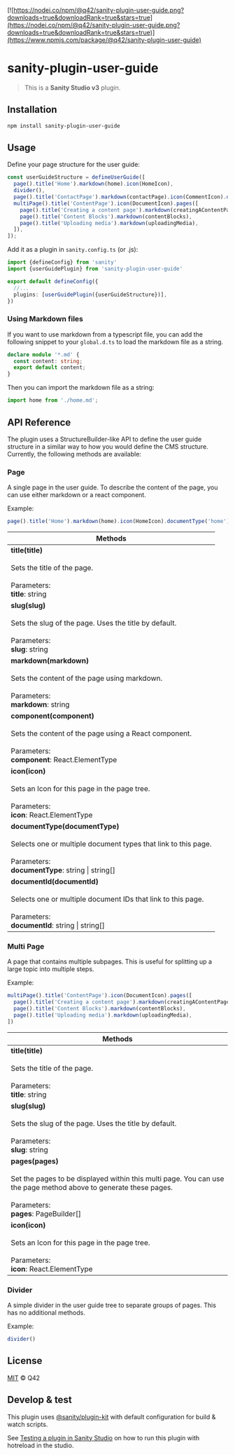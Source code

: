 [![https://nodei.co/npm/@q42/sanity-plugin-user-guide.png?downloads=true&downloadRank=true&stars=true](https://nodei.co/npm/@q42/sanity-plugin-user-guide.png?downloads=true&downloadRank=true&stars=true)](https://www.npmjs.com/package/@q42/sanity-plugin-user-guide)

# sanity-plugin-user-guide

> This is a **Sanity Studio v3** plugin.

## Installation

```sh
npm install sanity-plugin-user-guide
```

## Usage

Define your page structure for the user guide:

```ts
const userGuideStructure = defineUserGuide([
  page().title('Home').markdown(home).icon(HomeIcon),
  divider(),
  page().title('ContactPage').markdown(contactPage).icon(CommentIcon).documentType('contactPage'),
  multiPage().title('ContentPage').icon(DocumentIcon).pages([
    page().title('Creating a content page').markdown(creatingAContentPage).documentType(contentPage),
    page().title('Content Blocks').markdown(contentBlocks),
    page().title('Uploading media').markdown(uploadingMedia),
  ]),
]);
```

Add it as a plugin in `sanity.config.ts` (or .js):

```ts
import {defineConfig} from 'sanity'
import {userGuidePlugin} from 'sanity-plugin-user-guide'

export default defineConfig({
  //...
  plugins: [userGuidePlugin({userGuideStructure})],
})
```


### Using Markdown files

If you want to use markdown from a typescript file, you can add the following snippet to your `global.d.ts` to load the markdown file as a string.

```ts
declare module '*.md' {
  const content: string;
  export default content;
}
```

Then you can import the markdown file as a string:

```ts
import home from './home.md';
```

## API Reference

The plugin uses a StructureBuilder-like API to define the user guide structure in a similar way to how you would define the CMS structure. Currently, the following methods are available:

### Page

A single page in the user guide. To describe the content of the page, you can use either markdown or a react component.

Example:

```ts
page().title('Home').markdown(home).icon(HomeIcon).documentType('home')
```

| Methods                                                                                                                                                              |
|----------------------------------------------------------------------------------------------------------------------------------------------------------------------|
| **title(title)**<br/><br/>Sets the title of the page.<br/><br/>Parameters:<br/>**title**: string                                                                     |
| **slug(slug)**<br/><br/>Sets the slug of the page. Uses the title by default.<br/><br/>Parameters:<br/>**slug**: string                                              |
| **markdown(markdown)**<br/><br/>Sets the content of the page using markdown.<br/><br/>Parameters:<br/>**markdown**: string                                           |
| **component(component)**<br/><br/>Sets the content of the page using a React component.<br/><br/>Parameters:<br/>**component**: React.ElementType                    |
| **icon(icon)**<br/><br/>Sets an Icon for this page in the page tree.<br/><br/>Parameters:<br/>**icon**: React.ElementType                                            |
| **documentType(documentType)**<br/><br/>Selects one or multiple document types that link to this page.<br/><br/>Parameters:<br/>**documentType**: string \| string[] |
| **documentId(documentId)**<br/><br/>Selects one or multiple document IDs that link to this page.<br/><br/>Parameters:<br/>**documentId**: string \| string[]         |

### Multi Page

A page that contains multiple subpages. This is useful for splitting up a large topic into multiple steps.

Example:

```ts
multiPage().title('ContentPage').icon(DocumentIcon).pages([
  page().title('Creating a content page').markdown(creatingAContentPage).documentType(contentPage),
  page().title('Content Blocks').markdown(contentBlocks),
  page().title('Uploading media').markdown(uploadingMedia),
])
```

| Methods                                                                                                                                                                                      |
|----------------------------------------------------------------------------------------------------------------------------------------------------------------------------------------------|
| **title(title)**<br/><br/>Sets the title of the page.<br/><br/>Parameters:<br/>**title**: string                                                                                             |
| **slug(slug)**<br/><br/>Sets the slug of the page. Uses the title by default.<br/><br/>Parameters:<br/>**slug**: string                                                                      |
| **pages(pages)**<br/><br/>Set the pages to be displayed within this multi page. You can use the page method above to generate these pages.<br/><br/>Parameters:<br/>**pages**: PageBuilder[] |
| **icon(icon)**<br/><br/>Sets an Icon for this page in the page tree.<br/><br/>Parameters:<br/>**icon**: React.ElementType                                                                    |

### Divider

A simple divider in the user guide tree to separate groups of pages. This has no additional methods.

Example:

```ts
divider()
```

## License

[MIT](LICENSE) © Q42

## Develop & test

This plugin uses [@sanity/plugin-kit](https://github.com/sanity-io/plugin-kit)
with default configuration for build & watch scripts.

See [Testing a plugin in Sanity Studio](https://github.com/sanity-io/plugin-kit#testing-a-plugin-in-sanity-studio)
on how to run this plugin with hotreload in the studio.
